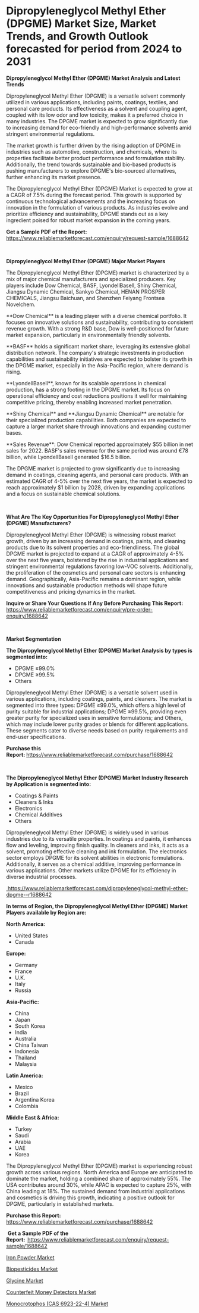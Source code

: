 <p><h1>Dipropyleneglycol Methyl Ether (DPGME) Market Size, Market Trends, and Growth Outlook forecasted for period from 2024 to 2031</h1></p><p><strong>Dipropyleneglycol Methyl Ether (DPGME) Market Analysis and Latest Trends</strong></p>
<p><p>Dipropyleneglycol Methyl Ether (DPGME) is a versatile solvent commonly utilized in various applications, including paints, coatings, textiles, and personal care products. Its effectiveness as a solvent and coupling agent, coupled with its low odor and low toxicity, makes it a preferred choice in many industries. The DPGME market is expected to grow significantly due to increasing demand for eco-friendly and high-performance solvents amid stringent environmental regulations.</p><p>The market growth is further driven by the rising adoption of DPGME in industries such as automotive, construction, and chemicals, where its properties facilitate better product performance and formulation stability. Additionally, the trend towards sustainable and bio-based products is pushing manufacturers to explore DPGME's bio-sourced alternatives, further enhancing its market presence.</p><p>The Dipropyleneglycol Methyl Ether (DPGME) Market is expected to grow at a CAGR of 7.5% during the forecast period. This growth is supported by continuous technological advancements and the increasing focus on innovation in the formulation of various products. As industries evolve and prioritize efficiency and sustainability, DPGME stands out as a key ingredient poised for robust market expansion in the coming years.</p></p>
<p><strong>Get a Sample PDF of the Report:&nbsp;</strong> <a href="https://www.reliablemarketforecast.com/enquiry/request-sample/1688642?utm_campaign=1110&utm_medium=2&utm_source=Github&utm_content=ia&utm_term=17102024&utm_id=dipropyleneglycol-methyl-ether-dpgme">https://www.reliablemarketforecast.com/enquiry/request-sample/1688642</a></p>
<p>&nbsp;</p>
<p><strong>Dipropyleneglycol Methyl Ether (DPGME) Major Market Players</strong></p>
<p><p>The Dipropyleneglycol Methyl Ether (DPGME) market is characterized by a mix of major chemical manufacturers and specialized producers. Key players include Dow Chemical, BASF, LyondellBasell, Shiny Chemical, Jiangsu Dynamic Chemical, Sankyo Chemical, HENAN PROSPER CHEMICALS, Jiangsu Baichuan, and Shenzhen Feiyang Frontsea Novelchem.</p><p>**Dow Chemical** is a leading player with a diverse chemical portfolio. It focuses on innovative solutions and sustainability, contributing to consistent revenue growth. With a strong R&D base, Dow is well-positioned for future market expansion, particularly in environmentally friendly solvents.</p><p>**BASF** holds a significant market share, leveraging its extensive global distribution network. The company's strategic investments in production capabilities and sustainability initiatives are expected to bolster its growth in the DPGME market, especially in the Asia-Pacific region, where demand is rising.</p><p>**LyondellBasell**, known for its scalable operations in chemical production, has a strong footing in the DPGME market. Its focus on operational efficiency and cost reductions positions it well for maintaining competitive pricing, thereby enabling increased market penetration.</p><p>**Shiny Chemical** and **Jiangsu Dynamic Chemical** are notable for their specialized production capabilities. Both companies are expected to capture a larger market share through innovations and expanding customer bases.</p><p>**Sales Revenue**: Dow Chemical reported approximately $55 billion in net sales for 2022. BASF's sales revenue for the same period was around €78 billion, while LyondellBasell generated $16.5 billion. </p><p>The DPGME market is projected to grow significantly due to increasing demand in coatings, cleaning agents, and personal care products. With an estimated CAGR of 4-5% over the next five years, the market is expected to reach approximately $1 billion by 2028, driven by expanding applications and a focus on sustainable chemical solutions.</p></p>
<p>&nbsp;</p>
<p><strong>What Are The Key Opportunities For Dipropyleneglycol Methyl Ether (DPGME) Manufacturers?</strong></p>
<p><p>Dipropyleneglycol Methyl Ether (DPGME) is witnessing robust market growth, driven by an increasing demand in coatings, paints, and cleaning products due to its solvent properties and eco-friendliness. The global DPGME market is projected to expand at a CAGR of approximately 4-5% over the next five years, bolstered by the rise in industrial applications and stringent environmental regulations favoring low-VOC solvents. Additionally, the proliferation of the cosmetics and personal care sectors is enhancing demand. Geographically, Asia-Pacific remains a dominant region, while innovations and sustainable production methods will shape future competitiveness and pricing dynamics in the market.</p></p>
<p><strong>Inquire or Share Your Questions If Any Before Purchasing This Report:</strong> <a href="https://www.reliablemarketforecast.com/enquiry/pre-order-enquiry/1688642?utm_campaign=1110&utm_medium=2&utm_source=Github&utm_content=ia&utm_term=17102024&utm_id=dipropyleneglycol-methyl-ether-dpgme">https://www.reliablemarketforecast.com/enquiry/pre-order-enquiry/1688642</a></p>
<p>&nbsp;</p>
<p><strong>Market Segmentation</strong></p>
<p><strong>The Dipropyleneglycol Methyl Ether (DPGME) Market Analysis by types is segmented into:</strong></p>
<p><ul><li>DPGME ≥99.0%</li><li>DPGME ≥99.5%</li><li>Others</li></ul></p>
<p><p>Dipropyleneglycol Methyl Ether (DPGME) is a versatile solvent used in various applications, including coatings, paints, and cleaners. The market is segmented into three types: DPGME ≥99.0%, which offers a high level of purity suitable for industrial applications; DPGME ≥99.5%, providing even greater purity for specialized uses in sensitive formulations; and Others, which may include lower purity grades or blends for different applications. These segments cater to diverse needs based on purity requirements and end-user specifications.</p></p>
<p><strong>Purchase this Report:&nbsp;</strong><a href="https://www.reliablemarketforecast.com/purchase/1688642?utm_campaign=1110&utm_medium=2&utm_source=Github&utm_content=ia&utm_term=17102024&utm_id=dipropyleneglycol-methyl-ether-dpgme">https://www.reliablemarketforecast.com/purchase/1688642</a></p>
<p>&nbsp;</p>
<p><strong>The Dipropyleneglycol Methyl Ether (DPGME) Market Industry Research by Application is segmented into:</strong></p>
<p><ul><li>Coatings & Paints</li><li>Cleaners & Inks</li><li>Electronics</li><li>Chemical Additives</li><li>Others</li></ul></p>
<p><p>Dipropyleneglycol Methyl Ether (DPGME) is widely used in various industries due to its versatile properties. In coatings and paints, it enhances flow and leveling, improving finish quality. In cleaners and inks, it acts as a solvent, promoting effective cleaning and ink formulation. The electronics sector employs DPGME for its solvent abilities in electronic formulations. Additionally, it serves as a chemical additive, improving performance in various applications. Other markets utilize DPGME for its efficiency in diverse industrial processes.</p></p>
<p><a href="https://www.reliablemarketforecast.com/dipropyleneglycol-methyl-ether-dpgme--r1688642?utm_campaign=1110&utm_medium=2&utm_source=Github&utm_content=ia&utm_term=17102024&utm_id=dipropyleneglycol-methyl-ether-dpgme">&nbsp;https://www.reliablemarketforecast.com/dipropyleneglycol-methyl-ether-dpgme--r1688642</a></p>
<p><strong>In terms of Region, the Dipropyleneglycol Methyl Ether (DPGME) Market Players available by Region are:</strong></p>
<p>
    <p> <strong> North America: </strong>
        <ul>
            <li>United States</li>
            <li>Canada</li>
        </ul>
        </p> 
    <p> <strong> Europe: </strong>
        <ul>
            <li>Germany</li>
            <li>France</li>
            <li>U.K.</li>
            <li>Italy</li>
            <li>Russia</li>
        </ul>
        </p> 
    <p> <strong> Asia-Pacific: </strong>
        <ul>
            <li>China</li>
            <li>Japan</li>
            <li>South Korea</li>
            <li>India</li>
            <li>Australia</li>
            <li>China Taiwan</li>
            <li>Indonesia</li>
            <li>Thailand</li>
            <li>Malaysia</li>
        </ul>
        </p> 
    <p> <strong> Latin America: </strong>
        <ul>
            <li>Mexico</li>
            <li>Brazil</li>
            <li>Argentina Korea</li>
            <li>Colombia</li>
        </ul>
        </p> 
    <p> <strong> Middle East & Africa: </strong>
        <ul>
            <li>Turkey</li>
            <li>Saudi</li>
            <li>Arabia</li>
            <li>UAE</li>
            <li>Korea</li>
        </ul>
    </p>
    </p>
<p><p>The Dipropyleneglycol Methyl Ether (DPGME) market is experiencing robust growth across various regions. North America and Europe are anticipated to dominate the market, holding a combined share of approximately 55%. The USA contributes around 30%, while APAC is expected to capture 25%, with China leading at 18%. The sustained demand from industrial applications and cosmetics is driving this growth, indicating a positive outlook for DPGME, particularly in established markets.</p></p>
<p><strong>Purchase this Report: </strong><a href="https://www.reliablemarketforecast.com/purchase/1688642?utm_campaign=1110&utm_medium=2&utm_source=Github&utm_content=ia&utm_term=17102024&utm_id=dipropyleneglycol-methyl-ether-dpgme">https://www.reliablemarketforecast.com/purchase/1688642</a></p>
<p>&nbsp;<strong>Get a Sample PDF of the Report:&nbsp;&nbsp;</strong><a href="https://www.reliablemarketforecast.com/enquiry/request-sample/1688642?utm_campaign=1110&utm_medium=2&utm_source=Github&utm_content=ia&utm_term=17102024&utm_id=dipropyleneglycol-methyl-ether-dpgme">https://www.reliablemarketforecast.com/enquiry/request-sample/1688642</a></p>
<p><strong></strong></p>
<p><p><a href="https://www.linkedin.com/pulse/iron-powder-market-outlook-forecast-from-2024-2031-visigraphs-ilofc?utm_campaign=1110&utm_medium=2&utm_source=Github&utm_content=ia&utm_term=17102024&utm_id=dipropyleneglycol-methyl-ether-dpgme">Iron Powder Market</a></p><p><a href="https://github.com/josqmxrouth/Market-Research-Report-List-1/blob/main/biopesticides-market.md?utm_campaign=1110&utm_medium=2&utm_source=Github&utm_content=ia&utm_term=17102024&utm_id=dipropyleneglycol-methyl-ether-dpgme">Biopesticides Market</a></p><p><a href="https://www.linkedin.com/pulse/glycine-market-indicators-size-regional-breakdown-player-analysis-m9uvc?utm_campaign=1110&utm_medium=2&utm_source=Github&utm_content=ia&utm_term=17102024&utm_id=dipropyleneglycol-methyl-ether-dpgme">Glycine Market</a></p><p><a href="https://issuu.com/reportprime-2/docs/counterfeit-money-detectors-market-_0f702e987ec0ac?utm_campaign=1110&utm_medium=2&utm_source=Github&utm_content=ia&utm_term=17102024&utm_id=dipropyleneglycol-methyl-ether-dpgme">Counterfeit Money Detectors Market</a></p><p><a href="https://github.com/herbtbgfennig/Market-Research-Report-List-1/blob/main/monocrotophos-cas-6923-22-4-market.md?utm_campaign=1110&utm_medium=2&utm_source=Github&utm_content=ia&utm_term=17102024&utm_id=dipropyleneglycol-methyl-ether-dpgme">Monocrotophos (CAS 6923-22-4) Market</a></p></p>